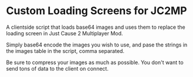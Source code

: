 Custom Loading Screens for JC2MP
====================

A clientside script that loads base64 images and uses them to replace the loading screen in Just Cause 2 Multiplayer Mod.

Simply base64 encode the images you wish to use, and pase the strings in the images table in the script, comma separated.

Be sure to compress your images as much as possible. You don't want to send tons of data to the client on connect.
